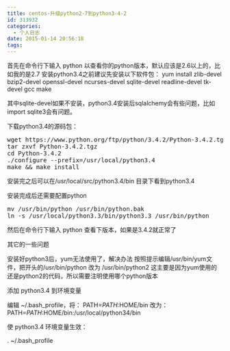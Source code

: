 ```yaml
---
title: centos-升级python2-7到python3-4-2
id: 313932
categories:
  - 个人日志
date: 2015-01-14 20:56:18
tags:
---
```


首先在命令行下输入 python 以查看你的python版本，默认应该是2.6以上的，比如我的是2.7
安装python3.4之前建议先安装以下软件包：
yum install zlib-devel bzip2-devel openssl-devel ncurses-devel sqlite-devel readline-devel tk-devel gcc make

其中sqlite-devel如果不安装，python3.4安装后sqlalchemy会有些问题，比如import sqlite3会有问题。

下载python3.4的源码包： 
<pre class="lang:sh decode:true " >
wget https://www.python.org/ftp/python/3.4.2/Python-3.4.2.tgz
tar zxvf Python-3.4.2.tgz
cd Python-3.4.2
./configure --prefix=/usr/local/python3.4
make && make install
</pre> 

安装完之后可以在/usr/local/src/python3.4/bin 目录下看到python3.4

安装完成后还需要配置python

<pre class="lang:sh decode:true " >mv /usr/bin/python /usr/bin/python.bak
ln -s /usr/local/python3.3/bin/python3.3 /usr/bin/python</pre> 

然后在命令行下输入 python 查看下版本，如果是3.4.2就正常了

其它的一些问题

安装好python3后，yum无法使用了，解决办法
按照提示编辑/usr/bin/yum文件，把开头的/usr/bin/python 改为 /usr/bin/python2
这主要是因为yum使用的还是python2的代码，所以需要注明使用哪个python版本

添加 python3.4 到环境变量

编辑 ~/.bash_profile，将：
PATH=$PATH:$HOME/bin
改为：
PATH=$PATH:$HOME/bin:/usr/local/python34/bin

使 python3.4 环境变量生效：

 . ~/.bash_profile